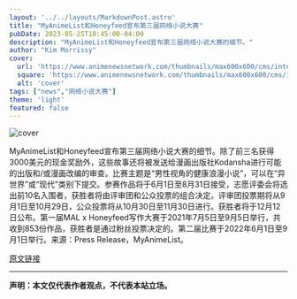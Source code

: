 ```yaml
---
layout: '../../layouts/MarkdownPost.astro'
title: "MyAnimeList和Honeyfeed宣布第三届网络小说大赛"
pubDate: 2023-05-25T10:45:00-04:00
description: "MyAnimeList和Honeyfeed宣布第三届网络小说大赛的细节。"
author: "Kim Morrissy"
cover:
  url: 'https://www.animenewsnetwork.com/thumbnails/max600x600/cms/interest.2/198418/mhwc_mainbanner2023.png.jpg'
  square: 'https://www.animenewsnetwork.com/thumbnails/max600x600/cms/interest.2/198418/mhwc_mainbanner2023.png.jpg'
  alt: 'cover'
tags: ["news","网络小说大赛"]
theme: 'light'
featured: false
---
```


![cover](https://www.animenewsnetwork.com/thumbnails/max600x600/cms/interest.2/198418/mhwc_mainbanner2023.png.jpg)

MyAnimeList和Honeyfeed宣布第三届网络小说大赛的细节。除了前三名获得3000美元的现金奖励外，这些故事还将被发送给漫画出版社Kodansha进行可能的出版和/或漫画改编的审查。比赛主题是“男性视角的健康浪漫小说”，可以在“异世界”或“现代”类别下提交。参赛作品将于6月1日至8月31日接受，志愿评委会将选出前10名入围者，获胜者将由评审团和公众投票的组合决定。评审团投票期将从9月1日至10月29日，公众投票将从10月30日至11月30日进行。获胜者将于12月12日公布。第一届MAL x Honeyfeed写作大赛于2021年7月5日至9月5日举行，共收到853份作品，获胜者是通过粉丝投票决定的。第二届比赛于2022年6月1日至9月1日举行。来源：Press Release，MyAnimeList。 

[原文链接](https://www.animenewsnetwork.com/interest/2023-05-25/myanimelist-honeyfeed-announce-3rd-web-novel-contest/.198418)

---
**声明：本文仅代表作者观点，不代表本站立场。**